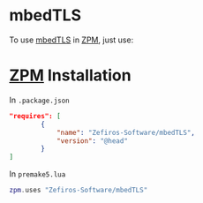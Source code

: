 # mbedTLS
To use [mbedTLS](https://github.com/ARMmbed/mbedtls/) in [ZPM](http://zpm.zefiros.eu), just use:

# [ZPM](http://zpm.zefiros.eu) Installation
In `.package.json`
```json
"requires": [
		{
			"name": "Zefiros-Software/mbedTLS",
			"version": "@head"
		}
]
```

In `premake5.lua`
```lua
zpm.uses "Zefiros-Software/mbedTLS"
```